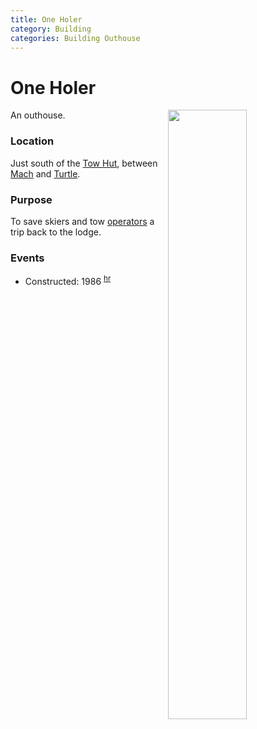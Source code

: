 ```yaml
---
title: One Holer
category: Building
categories: Building Outhouse
---
```

# One Holer
<img src="/img/2020-One-Holer.jpeg" style="width: 50%;" align="right">
An outhouse.

### Location

Just south of the [Tow Hut](/Building/Tow-Hut), between [Mach](Mach) and [Turtle](Turtle).

### Purpose
To save skiers and tow [operators](/Person/Operator) a trip back to the lodge.

### Events
- Constructed: 1986 <sup>[hr][]</sup>


[hr]: /History/Reports "Meany History Reports, by Idona Kellogg"
